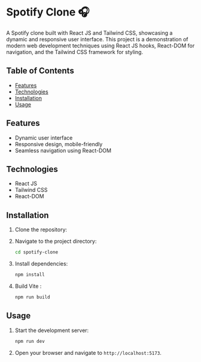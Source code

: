 # Spotify Clone 🎧

A Spotify clone built with React JS and Tailwind CSS, showcasing a dynamic and responsive user interface. This project is a demonstration of modern web development techniques using React JS hooks, React-DOM for navigation, and the Tailwind CSS framework for styling.

## Table of Contents

- [Features](#features)
- [Technologies](#technologies)
- [Installation](#installation)
- [Usage](#usage)


## Features

- Dynamic user interface
- Responsive design, mobile-friendly
- Seamless navigation using React-DOM


## Technologies

- React JS
- Tailwind CSS
- React-DOM

## Installation

1. Clone the repository:
    
2. Navigate to the project directory:
    ```sh
    cd spotify-clone
    ```
3. Install dependencies:
    ```sh
    npm install
    ```
4. Build Vite :
    ```sh
    npm run build
    ```

## Usage

1. Start the development server:
    ```sh
    npm run dev
    ```
2. Open your browser and navigate to `http://localhost:5173`.


